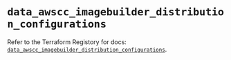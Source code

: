 # `data_awscc_imagebuilder_distribution_configurations`

Refer to the Terraform Registory for docs: [`data_awscc_imagebuilder_distribution_configurations`](https://registry.terraform.io/providers/hashicorp/awscc/0.70.0/docs/data-sources/imagebuilder_distribution_configurations).
